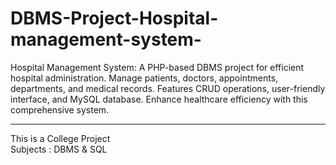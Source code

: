 # DBMS-Project-Hospital-management-system-

 Hospital Management System: A PHP-based DBMS project for efficient hospital administration. Manage patients, doctors, appointments, departments, and medical records. Features CRUD operations, user-friendly interface, and MySQL database. Enhance healthcare efficiency with this comprehensive system.

<hr />

This is a College Project
<br />
Subjects : DBMS & SQL
